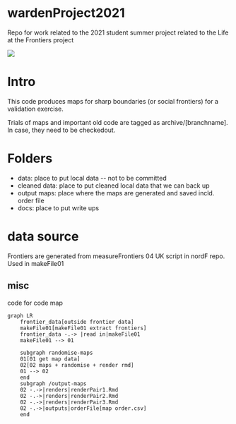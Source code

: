 # wardenProject2021
Repo for work related to the 2021 student summer project related to the Life at the Frontiers project



[![](https://mermaid.ink/img/eyJjb2RlIjoiZ3JhcGggTFJcbiAgICBmcm9udGllcl9kYXRhW291dHNpZGUgZnJvbnRpZXIgZGF0YV1cbiAgICBtYWtlRmlsZTAxW21ha2VGaWxlMDEgZXh0cmFjdCBmcm9udGllcnNdXG4gICAgZnJvbnRpZXJfZGF0YSAtLi0-IHxyZWFkIGlufG1ha2VGaWxlMDFcbiAgICBtYWtlRmlsZTAxIC0tPiAwMVxuXG4gICAgc3ViZ3JhcGggcmFuZG9taXNlLW1hcHMgXG4gICAgMDFbMDEgZ2V0IG1hcCBkYXRhXVxuICAgIDAyWzAyIG1hcHMgKyByYW5kb21pc2UgKyByZW5kZXIgcm1kXVxuICAgIDAxIC0tPiAwMlxuICAgIGVuZFxuICAgIHN1YmdyYXBoIC9vdXRwdXQtbWFwc1xuICAgIDAyIC0uLT58cmVuZGVyc3xyZW5kZXJQYWlyMS5SbWRcbiAgICAwMiAtLi0-fHJlbmRlcnN8cmVuZGVyUGFpcjIuUm1kXG4gICAgMDIgLS4tPnxyZW5kZXJzfHJlbmRlclBhaXIzLlJtZFxuICAgIDAyIC0uLT58b3V0cHV0c3xvcmRlckZpbGVbbWFwIG9yZGVyLmNzdl1cbiAgICBlbmRcblxuIiwibWVybWFpZCI6eyJ0aGVtZSI6ImRlZmF1bHQifSwidXBkYXRlRWRpdG9yIjpmYWxzZSwiYXV0b1N5bmMiOnRydWUsInVwZGF0ZURpYWdyYW0iOmZhbHNlfQ)](https://mermaid-js.github.io/mermaid-live-editor/edit##eyJjb2RlIjoiZ3JhcGggVERcbiAgICBBW0NocmlzdG1hc10gLS0-fEdldCBtb25leXwgQihHbyBzaG9wcGluZylcbiAgICBCIC0tPiBDe0xldCBtZSB0aGlua31cbiAgICBDIC0tPnxPbmV8IERbTGFwdG9wXVxuICAgIEMgLS0-fFR3b3wgRVtpUGhvbmVdXG4gICAgQyAtLT58VGhyZWV8IEZbZmE6ZmEtY2FyIENhcl0iLCJtZXJtYWlkIjoie1xuICBcInRoZW1lXCI6IFwiZGVmYXVsdFwiXG59IiwidXBkYXRlRWRpdG9yIjpmYWxzZSwiYXV0b1N5bmMiOnRydWUsInVwZGF0ZURpYWdyYW0iOmZhbHNlfQ)

# Intro
This code produces maps for sharp boundaries (or social frontiers) for a validation exercise. 

Trials of maps and important old code are tagged as archive/[branchname]. In case, they need to be checkedout.

# Folders

- data: place to put local data -- not to be committed
- cleaned data: place to put cleaned local data that we can back up
- output maps: place where the maps are generated and saved incld. order file
- docs: place to put write ups


# data source
Frontiers are generated from measureFrontiers 04 UK script in nordF repo. Used in makeFile01

## misc

code for code map
```
graph LR
    frontier_data[outside frontier data]
    makeFile01[makeFile01 extract frontiers]
    frontier_data -.-> |read in|makeFile01
    makeFile01 --> 01

    subgraph randomise-maps 
    01[01 get map data]
    02[02 maps + randomise + render rmd]
    01 --> 02
    end
    subgraph /output-maps
    02 -.->|renders|renderPair1.Rmd
    02 -.->|renders|renderPair2.Rmd
    02 -.->|renders|renderPair3.Rmd
    02 -.->|outputs|orderFile[map order.csv]
    end

```
